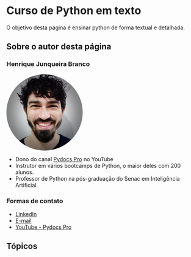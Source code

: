 # Curso de Python em texto

O objetivo desta página é ensinar python de forma textual e detalhada.

## Sobre o autor desta página

### Henrique Junqueira Branco

<img src="./img/profile-picture.jpg" align="center" width=200px height=200px style=border-radius:50%>

- Dono do canal [Pydocs Pro](https://www.youtube.com/@pydocs-pro) no YouTube
- Instrutor em vários bootcamps de Python, o maior deles com 200 alunos.
- Professor de Python na pós-graduação do Senac em Inteligência Artificial.

### Formas de contato

- [LinkedIn](https://www.linkedin.com/in/henriqueajnb/)
- [E-mail](mailto:henrique.ajnbranco@gmail.com)
- [YouTube - Pydocs Pro](https://www.youtube.com/@pydocs-pro)

## Tópicos

